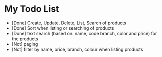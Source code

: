 # My Todo List

* [Done] Create, Update, Delete, List, Search of products
* [Done] Sort when listing or searching of products
* [Done] text search (based on: name, code branch, color and price) for the products
* [Not] paging
* [Not] filter by name, price, branch, colour when listing products
 